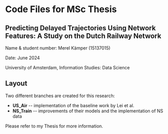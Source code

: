 
# Code Files for MSc Thesis
## Predicting Delayed Trajectories Using Network Features: A Study on the Dutch Railway Network
Name & student number: Merel Kämper (15137015) 

Date: June 2024

University of Amsterdam, Information Studies: Data Science 

## Layout
Two different branches are created for this research:
* **US_Air** -- implementation of the baseline work by Lei et al.
* **NS_Train** -- improvements of their models and the implementation of NS data

Please refer to my Thesis for more information.
